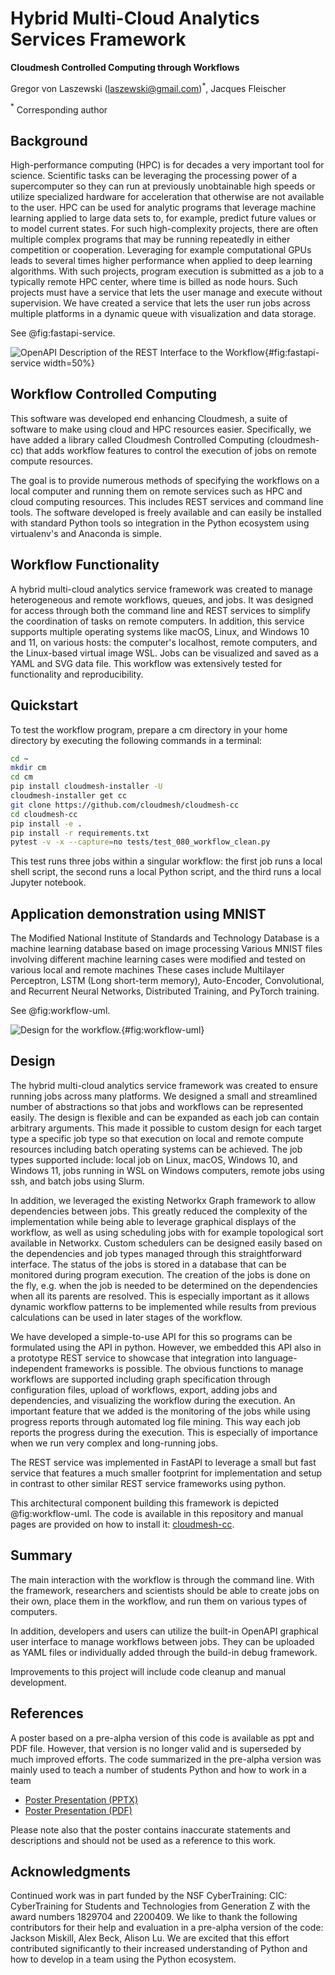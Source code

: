 # Hybrid Multi-Cloud Analytics Services Framework

**Cloudmesh Controlled Computing through Workflows**

Gregor von Laszewski (laszewski@gmail.com)$^*$,
Jacques Fleischer

$^*$ Corresponding author


## Background

High-performance computing (HPC) is for decades a very important tool
for science. Scientific tasks can be leveraging the processing power
of a supercomputer so they can run at previously unobtainable high
speeds or utilize specialized hardware for acceleration that otherwise
are not available to the user. HPC can be used for analytic programs
that leverage machine learning applied to large data sets to, for
example, predict future values or to model current states. For such
high-complexity projects, there are often multiple complex programs
that may be running repeatedly in either competition or
cooperation. Leveraging for example computational GPUs leads to
several times higher performance when applied to deep learning
algorithms. With such projects, program execution is submitted as a
job to a typically remote HPC center, where time is billed as node
hours. Such projects must have a service that lets the user manage and
execute without supervision. We have created a service that lets the
user run jobs across multiple platforms in a dynamic queue with
visualization and data storage.

See @fig:fastapi-service.

![OpenAPI Description of the REST Interface to the Workflow](images/fastapi-service.png){#fig:fastapi-service width=50%}


## Workflow Controlled Computing

This software was developed end enhancing Cloudmesh, a suite of
software to make using cloud and HPC resources easier. Specifically,
we have added a library called Cloudmesh Controlled Computing
(cloudmesh-cc) that adds workflow features to control the execution of
jobs on remote compute resources.

The goal is to provide numerous methods of specifying the workflows on
a local computer and running them on remote services such as HPC and
cloud computing resources. This includes REST services and command
line tools. The software developed is freely available and can easily
be installed with standard Python tools so integration in the Python
ecosystem using virtualenv's and Anaconda is simple.


## Workflow Functionality

A hybrid multi-cloud analytics service framework was created to manage
heterogeneous and remote workflows, queues, and jobs. It was designed
for access through both the command line and REST services
to simplify the coordination of tasks on remote computers. In
addition, this service supports multiple operating systems like macOS,
Linux, and Windows 10 and 11, on various hosts: the computer's
localhost, remote computers, and the Linux-based virtual image WSL.
Jobs can be visualized and saved as a YAML and SVG data file. This
workflow was extensively tested for functionality and reproducibility.

## Quickstart

To test the workflow program, prepare a cm directory in your home
directory by executing the following commands in a terminal:

```bash
cd ~
mkdir cm
cd cm
pip install cloudmesh-installer -U
cloudmesh-installer get cc
git clone https://github.com/cloudmesh/cloudmesh-cc
cd cloudmesh-cc
pip install -e .
pip install -r requirements.txt
pytest -v -x --capture=no tests/test_080_workflow_clean.py
```

This test runs three jobs within a singular workflow: the first job
runs a local shell script, the second runs a local Python script, and
the third runs a local Jupyter notebook.

## Application demonstration using MNIST

The Modified National Institute of Standards and Technology Database
is a machine learning database based on image processing Various MNIST
files involving different machine learning cases were modified and
tested on various local and remote machines These cases include
Multilayer Perceptron, LSTM (Long short-term memory), Auto-Encoder,
Convolutional, and Recurrent Neural Networks, Distributed Training,
and PyTorch training.

See @fig:workflow-uml.

![Design for the workflow.](images/workflow-uml.png){#fig:workflow-uml}

## Design

The hybrid multi-cloud analytics service framework was created to
ensure running jobs across many platforms. We designed a small and
streamlined number of abstractions so that jobs and workflows can be
represented easily. The design is flexible and can be expanded as each
job can contain arbitrary arguments. This made it possible to custom
design for each target type a specific job type so that execution on
local and remote compute resources including batch operating systems
can be achieved. The job types supported include: local job on Linux,
macOS, Windows 10, and Windows 11, jobs running in WSL on Windows
computers, remote jobs using ssh, and batch jobs using Slurm.



In addition, we leveraged the existing Networkx Graph framework to
allow dependencies between jobs. This greatly reduced the complexity
of the implementation while being able to leverage graphical displays
of the workflow, as well as using scheduling jobs with for example
topological sort available in Networkx. Custom schedulers can be
designed easily based on the dependencies and job types managed
through this straightforward interface. The status of the jobs is
stored in a database that can be monitored during program
execution. The creation of the jobs is done on the fly, e.g. when the
job is needed to be determined on the dependencies when all its
parents are resolved. This is especially important as it allows
dynamic workflow patterns to be implemented while results from
previous calculations can be used in later stages of the workflow.

We have developed a simple-to-use API for this so programs can be
formulated using the API in python. However, we embedded this API also
in a prototype REST service to showcase that integration into
language-independent frameworks is possible. The obvious functions to
manage workflows are supported including graph specification through
configuration files, upload of workflows, export, adding jobs and
dependencies, and visualizing the workflow during the execution. An
important feature that we added is the monitoring of the jobs while
using progress reports through automated log file mining. This way
each job reports the progress during the execution. This is especially
of importance when we run very complex and long-running jobs.


The REST service was implemented in FastAPI to leverage a small but
fast service that features a much smaller footprint for implementation
and setup in contrast to other similar REST service frameworks using
python.

This architectural component building this framework is depicted
@fig:workflow-uml.  The code is available in this repository and
manual pages are provided on how to install it:
[cloudmesh-cc](https://github.com/cloudmesh/cloudmesh-cc).

## Summary

The main interaction with the workflow is through the command line.
With the framework, researchers and scientists should be able to
create jobs on their own, place them in the workflow, and run them on
various types of computers.

In addition, developers and users can utilize the built-in OpenAPI 
graphical user interface to manage
workflows between jobs. They can be uploaded as YAML files or individually 
added through the build-in debug framework.

Improvements to this project will include code cleanup and manual development.

## References

A poster based on a pre-alpha version of this code is available as ppt
and PDF file. However, that version is no longer valid and is
superseded by much improved efforts. The code summarized in the
pre-alpha version was mainly used to teach a number of students Python
and how to work in a team

* [Poster Presentation (PPTX)](https://github.com/cloudmesh/cloudmesh-cc/raw/main/documents/analytics-service.pptx)
* [Poster Presentation (PDF)](https://github.com/cloudmesh/cloudmesh-cc/raw/main/documents/analytics-service.pdf)

Please note also that the poster contains inaccurate statements and
descriptions and should not be used as a reference to this work.

## Acknowledgments

Continued work was in part funded by the NSF CyberTraining: CIC:
CyberTraining for Students and Technologies from Generation Z with the
award numbers 1829704 and 2200409.
We like to thank the following contributors for their help and evaluation in a 
pre-alpha version of the code: Jackson Miskill, Alex Beck, Alison Lu.
We are excited that this effort contributed significantly to their
increased understanding of Python and how to develop in a team using
the Python ecosystem.


